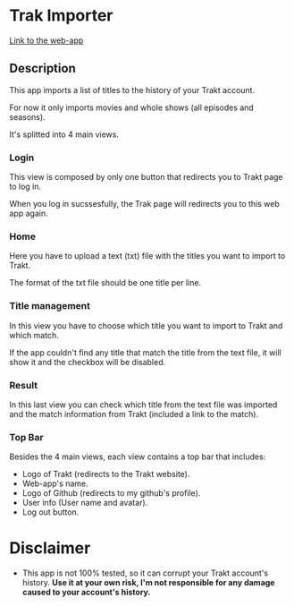 # Trak Importer
[Link to the web-app](https://shengz94.github.io/Trakt-Importer/)

## Description
This app imports a list of titles to the history of your Trakt account.

For now it only imports movies and whole shows (all episodes and seasons).

It's splitted into 4 main views.

### Login
This view is composed by only one button that redirects you to Trakt page to log in.

When you log in sucssesfully, the Trak page will redirects you to this web app again.

### Home
Here you have to upload a text (txt) file with the titles you want to import to Trakt.

The format of the txt file should be one title per line.

### Title management
In this view you have to choose which title you want to import to Trakt and which match.

If the app couldn't find any title that match the title from the text file, it will show it and the checkbox will be disabled.

### Result
In this last view you can check which title from the text file was imported and the match information from Trakt (included a link to the match).

### Top Bar
Besides the 4 main views, each view contains a top bar that includes:
* Logo of Trakt (redirects to the Trakt website).
* Web-app's name.
* Logo of Github (redirects to my github's profile).
* User info (User name and avatar).
* Log out button.

# Disclaimer
* This app is not 100% tested, so it can corrupt your Trakt account's history. **Use it at your own risk, I'm not responsible for any damage caused to your account's history.**
